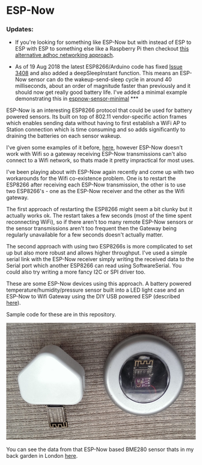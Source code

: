 # ESP-Now

### Updates: 

- If you're looking for something like ESP-Now but with instead of ESP to ESP with ESP to something else like a Raspberry Pi then checkout [this alternative adhoc networking approach](https://github.com/HarringayMakerSpace/sonoff-adhoc). 

- As of 19 Aug 2018 the latest ESP8266/Arduino code has fixed [Issue 3408](https://github.com/esp8266/Arduino/issues/3408) and also added a deepSleepInstant function. This means an ESP-Now sensor can do the wakeup-send-sleep cycle in around 40 milliseconds, about an order of magnitude faster than previously and it should now get really good battery life. I've added a minimal example demonstrating this in [espnow-sensor-minimal](https://github.com/HarringayMakerSpace/ESP-Now/blob/master/espnow-sensor-minimal/espnow-sensor-minimal.ino) ***

ESP-Now is an interesting ESP8266 protocol that could be used for battery powered sensors. Its built on top of 802.11 vendor-specific action frames which enables sending data without having to first establish a WiFi AP to Station connection which is time consuming and so adds significantly to draining the batteries on each sensor wakeup.  

I've given some examples of it before, [here](https://github.com/HarringayMakerSpace/IoT/tree/master/ESP-Now), however ESP-Now doesn't work with Wifi so a gateway receiving ESP-Now transmissions can't also connect to a Wifi network, so thats made it pretty impractical for most uses.

I've been playing about with ESP-Now again recently and come up with two workarounds for the Wifi co-existence problem. One is to restart the ESP8266 after receiving each ESP-Now transmission, the other is to use two ESP8266's - one as the ESP-Now receiver and the other as the Wifi gateway.

The first approach of restarting the ESP8266 might seem a bit clunky but it actually works ok. The restart takes a few seconds (most of the time spent reconnecting WiFi), so if there aren't too many remote ESP-Now sensors or the sensor transmissions aren't too frequent then the Gateway being regularly unavailable for a few seconds doesn't actually matter.

The second approach with using two ESP8266s is more complicated to set up but also more robust and allows higher throughput. I've used a simple serial link with the ESP-Now receiver simply writing the received data to the Serial port which another ESP8266 can read using SoftwareSerial. You could also try writing a more fancy I2C or SPI driver too. 

These are some ESP-Now devices using this approach. A battery powered temperature/humidity/pressure sensor built into a LED light case and an ESP-Now to Wifi Gateway using the DIY USB powered ESP (described [here](https://github.com/HarringayMakerSpace/usb-esp)). 

Sample code for these are in this repository.

![Alt text](/doc/devices.jpg?raw=true "ESP-Now sensor and Wifi Gateway")

You can see the data from that ESP-Now based BME280 sensor thats in my back garden in London [here](http://s3.eu-west-2.amazonaws.com/torntrousers/espnow-test1.html).
